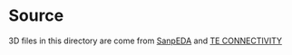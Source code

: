# Source

3D files in this directory are come from [SanpEDA](https://www.snapeda.com/) and [TE CONNECTIVITY](https://www.te.com/)



